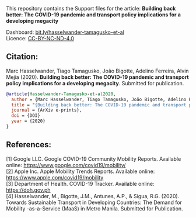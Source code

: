 This repository contains the Support files for the article: **Building back better: The COVID-19 pandemic and transport policy implications for a developing megacity**

Dashboard: [bit.ly/hasselwander-tamagusko-et-al](https://bit.ly/hasselwander-tamagusko-et-al)  
Licence: [CC-BY-NC-ND-4.0](https://creativecommons.org/licenses/by-nc-nd/4.0/)
<!-- Paper: [https://arxiv.org/LINK](https://arxiv.org/LINK) -->

## Citation:
Marc Hasselwander, Tiago Tamagusko, João Bigotte, Adelino Ferreira, Alvin Mejia (2020). **Building back better: The COVID-19 pandemic and transport policy implications for a developing megacity**. Submitted for publication.
```bibtex
@article{Hasselwander-Tamagusko-et-al2020,
  author = {Marc Hasselwander, Tiago Tamagusko, João Bigotte, Adelino Ferreira, Alvin Mejia},
  title = "{Building back better: The COVID-19 pandemic and transport poli-cy implications for a developing megacity}",
  journal = {ArXiv e-prints},
  doi = {DOI}
  year = {2020}
}
```
## References:
[1] Google LLC. Google COVID-19 Community Mobility Reports. Available online: https://www.google.com/covid19/mobility/  
[2] Apple Inc. Apple Mobility Trends Reports. Available online: https://www.apple.com/covid19/mobility  
[3] Department of Health. COVID-19 Tracker. Available online: https://doh.gov.ph  
[4] Hasselwander, M., Bigotte, J.M., Antunes, A.P., & Sigua, R.G. (2020). Towards Sustainable Transport in Developing Countries: The Demand for Mobility -as-a-Service (MaaS) in Metro Manila. Submitted for Publication.  
